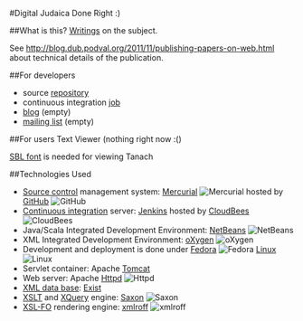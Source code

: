 #Digital Judaica Done Right :)

##What is this?
[Writings](http://www.digitaljudaica.org) on the subject.

See <http://blog.dub.podval.org/2011/11/publishing-papers-on-web.html> about technical details of the publication.

##For developers
* source [repository](https://github.com/dubinsky/podval-judaica)
* continuous integration [job](https://podval.ci.cloudbees.com/job/judaica/)
* [blog](http://blog.judaica.podval.org/) (empty)
* [mailing list](https://groups.google.com/forum/#!forum/podval-judaica) (empty)

##For users
Text Viewer (nothing right now :()

[SBL font](http://www.sbl-site.org/educational/BiblicalFonts_SBLHebrew.aspx) is needed for viewing Tanach

##Technologies Used
* [Source control](http://en.wikipedia.org/wiki/Revision_control) management system:
    [Mercurial](http://www.selenic.com/mercurial/wiki/) ![Mercurial](http://www.selenic.com/hg-logo/droplets-16.png")
    hosted by [GitHub](http://github.com) ![GitHub](http://github.com/favicon.ico)
* [Continuous integration](http://en.wikipedia.org/wiki/Continuous_Integration) server:
    [Jenkins](http://jenkins-ci.org/)
    hosted by [CloudBees](http://www.cloudbees.com/) ![CloudBees](http://www.cloudbees.com/sites/all/themes/custom/cloudbees_zen/favicon.ico)
* Java/Scala Integrated Development Environment:
    [NetBeans](http://www.netbeans.org/) ![NetBeans](http://www.netbeans.org/images_www/favicon.ico)
* XML Integrated Development Environment: [oXygen](http://www.oxygenxml.com/) ![oXygen](http://www.oxygenxml.com/favicon.ico)
* Development and deployment is done under [Fedora](http://fedoraproject.org/) ![Fedora](http://www.google.com/s2/favicons?domain=fedoraproject.org) [Linux](http://www.linux.org/Linux) ![Linux](http://www.linux.org/favicon.ico)
* Servlet container: Apache [Tomcat](http://tomcat.apache.org/)
* Web server: Apache [Httpd](http://httpd.apache.org/) ![Httpd](http://httpd.apache.org/favicon.ico)
* [XML data base](http://en.wikipedia.org/wiki/XML_database): [Exist](http://exist.sourceforge.net/)
* [XSLT](http://en.wikipedia.org/wiki/XSL_Transformations) and [XQuery](http://en.wikipedia.org/wiki/XQuery) engine: [Saxon](http://www.saxonica.com/) ![Saxon](http://www.saxonica.com/favicon.ico)
* [XSL-FO](http://en.wikipedia.org/wiki/XSL_Formatting_Objects) rendering engine: [xmlroff](http://xmlroff.org/) ![xmlroff](http://xmlroff.org/chrome/site/xmlroff-icon.gif)
